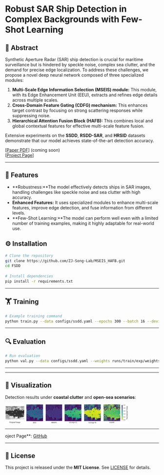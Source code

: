 # Robust SAR Ship Detection in Complex Backgrounds with Few-Shot Learning

## 📖 Abstract
Synthetic Aperture Radar (SAR) ship detection is crucial for maritime surveillance but is hindered by speckle noise, complex sea clutter, and the demand for precise edge localization. To address these challenges, we propose a novel deep neural network composed of three specialized modules:

1. **Multi-Scale Edge Information Selection (MSEIS) module:** This module, with its Edge Enhancement Unit (EEU), extracts and refines edge details across multiple scales.
2. **Cross-Domain Feature Gating (CDFG) mechanism:** This enhances target contrast by focusing on strong scattering responses while suppressing noise.
3. **Hierarchical Attention Fusion Block (HAFB):** This combines local and global contextual features for effective multi-scale feature fusion.

Extensive experiments on the **SSDD**, **RSDD-SAR**, and **HRSID** datasets demonstrate that our model achieves state-of-the-art detection accuracy. 

[[Paper PDF](./paper.pdf)] (coming soon)  
[[Project Page](https://github.com/ZJ-Song-Lab/MSEIS_HAFB)]

---

## 🚀 Features
- **Robustness:**The model effectively detects ships in SAR images, handling challenges like speckle noise and sea clutter with high accuracy.
- **Enhanced Features:** It uses specialized modules to enhance multi-scale features, improve edge detection, and fuse information from different levels.
- **Few-Shot Learning:**The model can perform well even with a limited number of training examples, making it highly adaptable for real-world use.

## ⚙️ Installation
```bash
# Clone the repository
git clone https://github.com/ZJ-Song-Lab/MSEIS_HAFB.git
cd FSDD

# Install dependencies
pip install -r requirements.txt
```

---

## 🏋️ Training
```bash
# Example training command
python train.py --data configs/ssdd.yaml --epochs 300 --batch 16 --device 0
```

---

## 🔍 Evaluation
```bash
# Run evaluation
python val.py --data configs/ssdd.yaml --weights runs/train/exp/weights/best.pt
```

---

---

## 📸 Visualization
Detection results under **coastal clutter** and **open-sea scenarios**:

<img src="./feature.jpg" width="80%">

---



oject Page**: [GitHub](https://github.com/ZJ-Song-Lab/MSEIS_HAFB)

---

## 📜 License
This project is released under the **MIT License**. See [LICENSE](./LICENSE) for details.

